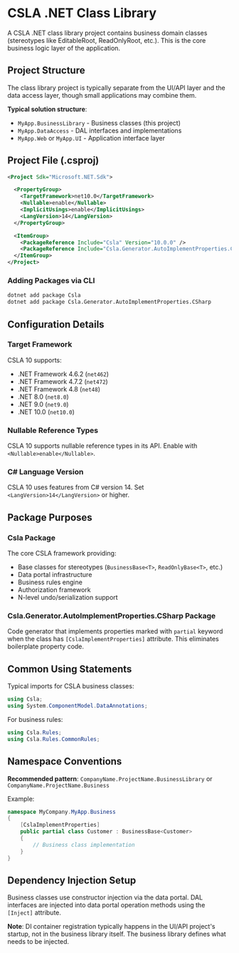 # CSLA .NET Class Library

A CSLA .NET class library project contains business domain classes (stereotypes like EditableRoot, ReadOnlyRoot, etc.). This is the core business logic layer of the application.

## Project Structure

The class library project is typically separate from the UI/API layer and the data access layer, though small applications may combine them.

**Typical solution structure**:

* `MyApp.BusinessLibrary` - Business classes (this project)
* `MyApp.DataAccess` - DAL interfaces and implementations
* `MyApp.Web` or `MyApp.UI` - Application interface layer

## Project File (.csproj)

```xml
<Project Sdk="Microsoft.NET.Sdk">

  <PropertyGroup>
    <TargetFramework>net10.0</TargetFramework>
    <Nullable>enable</Nullable>
    <ImplicitUsings>enable</ImplicitUsings>
    <LangVersion>14</LangVersion>
  </PropertyGroup>

  <ItemGroup>
    <PackageReference Include="Csla" Version="10.0.0" />
    <PackageReference Include="Csla.Generator.AutoImplementProperties.CSharp" Version="10.0.0" />
  </ItemGroup>
</Project>
```

### Adding Packages via CLI

```bash
dotnet add package Csla
dotnet add package Csla.Generator.AutoImplementProperties.CSharp
```

## Configuration Details

### Target Framework

CSLA 10 supports:

* .NET Framework 4.6.2 (`net462`)
* .NET Framework 4.7.2 (`net472`)
* .NET Framework 4.8 (`net48`)
* .NET 8.0 (`net8.0`)
* .NET 9.0 (`net9.0`)
* .NET 10.0 (`net10.0`)

### Nullable Reference Types

CSLA 10 supports nullable reference types in its API. Enable with `<Nullable>enable</Nullable>`.

### C# Language Version

CSLA 10 uses features from C# version 14. Set `<LangVersion>14</LangVersion>` or higher.

## Package Purposes

### Csla Package

The core CSLA framework providing:

* Base classes for stereotypes (`BusinessBase<T>`, `ReadOnlyBase<T>`, etc.)
* Data portal infrastructure
* Business rules engine
* Authorization framework
* N-level undo/serialization support

### Csla.Generator.AutoImplementProperties.CSharp Package

Code generator that implements properties marked with `partial` keyword when the class has `[CslaImplementProperties]` attribute. This eliminates boilerplate property code.

## Common Using Statements

Typical imports for CSLA business classes:

```csharp
using Csla;
using System.ComponentModel.DataAnnotations;
```

For business rules:

```csharp
using Csla.Rules;
using Csla.Rules.CommonRules;
```

## Namespace Conventions

**Recommended pattern**: `CompanyName.ProjectName.BusinessLibrary` or `CompanyName.ProjectName.Business`

Example:

```csharp
namespace MyCompany.MyApp.Business
{
    [CslaImplementProperties]
    public partial class Customer : BusinessBase<Customer>
    {
        // Business class implementation
    }
}
```

## Dependency Injection Setup

Business classes use constructor injection via the data portal. DAL interfaces are injected into data portal operation methods using the `[Inject]` attribute.

**Note**: DI container registration typically happens in the UI/API project's startup, not in the business library itself. The business library defines what needs to be injected.
